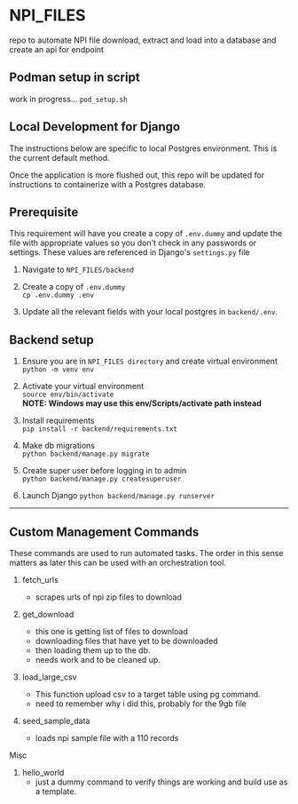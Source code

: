 # NPI_FILES

repo to automate NPI file download, extract and load into a database and create an api for endpoint

## Podman setup in script

work in progress... `pod_setup.sh`

## Local Development for Django

The instructions below are specific to local Postgres environment. This is the current default method.

Once the application is more flushed out, this repo will be updated for instructions to containerize with a Postgres database.

## Prerequisite

This requirement will have you create a copy of `.env.dummy` and update the file with appropriate values so you don't check in any passwords or settings. These values are referenced in Django's `settings.py` file

1. Navigate to `NPI_FILES/backend`

2. Create a copy of `.env.dummy`  
   `cp .env.dummy .env`

3. Update all the relevant fields with your local postgres in `backend/.env`.

## Backend setup

1.  Ensure you are in `NPI_FILES directory` and create virtual environment
    `python -m venv env`

2.  Activate your virtual environment  
    `source env/bin/activate`  
    **NOTE: Windows may use this env/Scripts/activate path instead**

3.  Install requirements  
    `pip install -r backend/requirements.txt`

4.  Make db migrations  
    `python backend/manage.py migrate`

5.  Create super user before logging in to admin  
    `python backend/manage.py createsuperuser`

6.  Launch Django
    `python backend/manage.py runserver`

---
## Custom Management Commands

These commands are used to run automated tasks. The order in this sense matters as later this can be used with an orchestration tool. 

1. fetch_urls 
    - scrapes urls of npi zip files to download
2. get_download 
    - this one is getting list of files to download
    - downloading files that have yet to be downloaded
    - then loading them up to the db.
    - needs work and to be cleaned up. 
3. load_large_csv  
    - This function upload csv to a target table using pg command.
    - need to remember why i did this, probably for the 9gb file

4. seed_sample_data 
    - loads npi sample file with a 110 records

Misc 

1. hello_world
    - just a dummy command to verify things are working and build use as a template.
    

